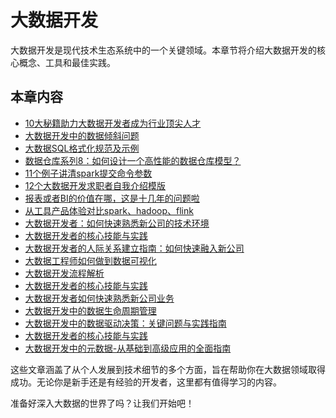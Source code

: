 # 大数据开发

大数据开发是现代技术生态系统中的一个关键领域。本章节将介绍大数据开发的核心概念、工具和最佳实践。

## 本章内容 

- [10大秘籍助力大数据开发者成为行业顶尖人才](./10大秘籍助力大数据开发者成为行业顶尖人才%20｜Spark优化技巧%20+%20软技能进阶.md)
- [大数据开发中的数据倾斜问题](./大数据开发中的数据倾斜问题.md)
- [大数据SQL格式化规范及示例](./大数据SQL格式化规范及示例.md)
- [数据仓库系列8：如何设计一个高性能的数据仓库模型？](./数据仓库系列8:如何设计一个高性能的数据仓库模型.md)
- [11个例子讲清spark提交命令参数](./11个例子讲清spark提交命令参数.md)
- [12个大数据开发求职者自我介绍模版](./12个大数据开发求职者自我介绍模版.md)
- [报表或者BI的价值在哪，这是十几年的问题啦](./报表或者BI的价值在哪里.md)
- [从工具产品体验对比spark、hadoop、flink](./从工具产品体验对比spark、hadoop、flink.md)
- [大数据开发者：如何快速熟悉新公司的技术环境](./大数据开发者：如何快速熟悉新公司的技术环境.md)
- [大数据开发者的核心技能与实践](./大数据开发者的核心技能与实践.md)
- [大数据开发者的人际关系建立指南：如何快速融入新公司](./大数据开发者的人际关系建立指南：如何快速融入新公司.md)
- [大数据工程师如何做到数据可视化](./大数据工程师如何做到数据可视化.md)
- [大数据开发流程解析](./大数据开发流程解析.md)
- [大数据开发者的核心技能与实践](./大数据开发者的核心技能与实践.md)
- [大数据开发者如何快速熟悉新公司业务](./大数据开发者如何快速熟悉新公司业务.md)
- [大数据开发中的数据生命周期管理](./大数据开发中的数据生命周期管理.md)
- [大数据开发中的数据驱动决策：关键问题与实践指南](./大数据开发中的数据驱动决策：关键问题与实践指南.md)
- [大数据开发者的核心技能与实践](./大数据开发者的核心技能与实践.md)
- [大数据开发中的元数据-从基础到高级应用的全面指南](./大数据开发中的元数据-从基础到高级应用的全面指南.md)




这些文章涵盖了从个人发展到技术细节的多个方面，旨在帮助你在大数据领域取得成功。无论你是新手还是有经验的开发者，这里都有值得学习的内容。

准备好深入大数据的世界了吗？让我们开始吧！